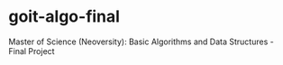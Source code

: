 # goit-algo-final
Master of Science (Neoversity): Basic Algorithms and Data Structures - Final Project
